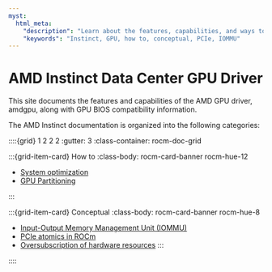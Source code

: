 ```yaml
---
myst:
  html_meta:
    "description": "Learn about the features, capabilities, and ways to optimize the AMD GPU drivers"
    "keywords": "Instinct, GPU, how to, conceptual, PCIe, IOMMU"
---
```


# AMD Instinct Data Center GPU Driver

This site documents the features and capabilities of the AMD GPU driver, amdgpu, along with GPU BIOS compatibility information.

The AMD Instinct documentation is organized into the following categories:

::::{grid} 1 2 2 2
:gutter: 3
:class-container: rocm-doc-grid

:::{grid-item-card} How to
:class-body: rocm-card-banner rocm-hue-12

* [System optimization](./system-optimization/index.rst)
* [GPU Partitioning](./gpu-partitioning/index.rst)

:::

:::{grid-item-card} Conceptual
:class-body: rocm-card-banner rocm-hue-8

* [Input-Output Memory Management Unit (IOMMU)](./conceptual/iommu.rst)
* [PCIe atomics in ROCm](./conceptual/pcie-atomics.rst)
* [Oversubscription of hardware resources](./conceptual/oversubscription.rst)
:::

::::
